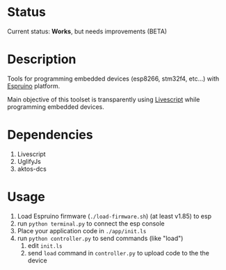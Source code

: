 # Status

Current status: **Works**, but needs improvements (BETA)

# Description

Tools for programming embedded devices (esp8266, stm32f4, etc...) with
[Espruino](http://espruino.com) platform.

Main objective of this toolset is transparently using [Livescript](http://livescript.net) while
programming embedded devices.

# Dependencies

1. Livescript
2. UglifyJs
3. aktos-dcs

# Usage

1. Load Espruino firmware (`./load-firmware.sh`) (at least v1.85) to esp
2. run `python terminal.py` to connect the esp console
3. Place your application code in `./app/init.ls`
3. run `python controller.py` to send commands (like "load")
    1. edit `init.ls`
    2. send `load` command in `controller.py` to upload code to the the device
